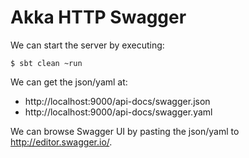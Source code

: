 # Akka HTTP Swagger

We can start the server by executing:

```
$ sbt clean ~run
```

We can get the json/yaml at:
- http://localhost:9000/api-docs/swagger.json
- http://localhost:9000/api-docs/swagger.yaml

We can browse Swagger UI by pasting the json/yaml to http://editor.swagger.io/.
